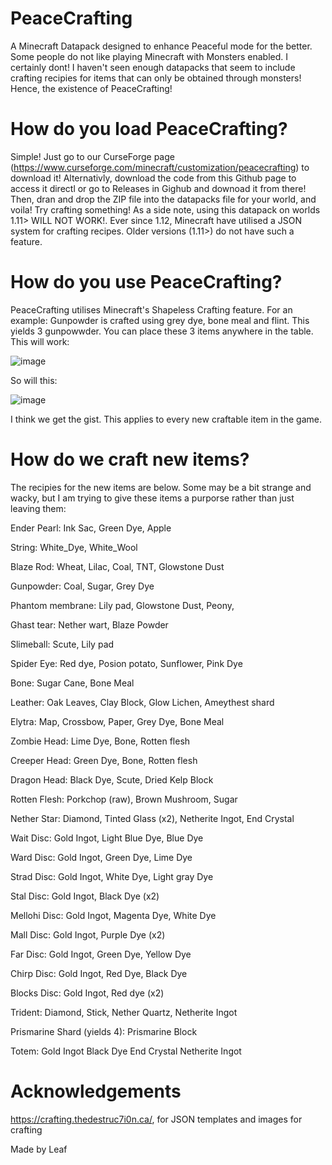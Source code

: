 # PeaceCrafting
A Minecraft Datapack designed to enhance Peaceful mode for the better.
Some people do not like playing Minecraft with Monsters enabled. I certainly dont!
I haven't seen enough datapacks that seem to include crafting recipies for items that can only be obtained through monsters! Hence, the existence of PeaceCrafting!

# How do you load PeaceCrafting?
Simple! Just go to our CurseForge page (https://www.curseforge.com/minecraft/customization/peacecrafting) to download it! Alternativly, download the code from this Github page to access it directl or go to Releases in Gighub and downoad it from there! Then, dran and drop the ZIP file into the datapacks file for your world, and voila! Try crafting something! As a side note, using this datapack on worlds 1.11> WILL NOT WORK!. Ever since 1.12, Minecraft have utilised a JSON system for crafting recipes. Older versions (1.11>) do not have such a feature. 

# How do you use PeaceCrafting?
PeaceCrafting utilises Minecraft's Shapeless Crafting feature. For an example: Gunpowder is crafted using grey dye, bone meal and flint. This yields 3 gunpowwder. You can place these 3 items anywhere in the table. This will work:

![image](https://user-images.githubusercontent.com/82317975/145138126-450a586e-119e-47b6-bd51-e12cb8fb422e.png)

So will this:

![image](https://user-images.githubusercontent.com/82317975/145138294-52bd5a00-960d-4f62-b38a-131ef2d1f890.png)

I think we get the gist. This applies to every new craftable item in the game.

# How do we craft new items?
The recipies for the new items are below. Some may be a bit strange and wacky, but I am trying to give these items a purporse rather than just leaving them:

Ender Pearl:
Ink Sac,
Green Dye,
Apple 

String:
White_Dye,
White_Wool

Blaze Rod:
Wheat,
Lilac,
Coal,
TNT,
Glowstone Dust

Gunpowder:
Coal,
Sugar,
Grey Dye

Phantom membrane:
Lily pad,
Glowstone Dust,
Peony,

Ghast tear:
Nether wart,
Blaze Powder

Slimeball:
Scute,
Lily pad

Spider Eye:
Red dye,
Posion potato,
Sunflower,
Pink Dye
 
Bone:
Sugar Cane,
Bone Meal

Leather:
Oak Leaves,
Clay Block,
Glow Lichen,
Ameythest shard

Elytra:
Map,
Crossbow,
Paper,
Grey Dye,
Bone Meal

Zombie Head:
Lime Dye,
Bone,
Rotten flesh

Creeper Head:
Green Dye,
Bone,
Rotten flesh

Dragon Head:
Black Dye,
Scute,
Dried Kelp Block

Rotten Flesh:
Porkchop (raw),
Brown Mushroom,
Sugar

Nether Star:
Diamond,
Tinted Glass (x2),
Netherite Ingot,
End Crystal

Wait Disc:
Gold Ingot,
Light Blue Dye,
Blue Dye

Ward Disc:
Gold Ingot,
Green Dye,
Lime Dye

Strad Disc:
Gold Ingot,
White Dye,
Light gray Dye

Stal Disc:
Gold Ingot,
Black Dye (x2)

Mellohi Disc:
Gold Ingot,
Magenta Dye,
White Dye

Mall Disc:
Gold Ingot,
Purple Dye (x2)

Far Disc:
Gold Ingot,
Green Dye,
Yellow Dye

Chirp Disc:
Gold Ingot,
Red Dye,
Black Dye

Blocks Disc:
Gold Ingot,
Red dye (x2)

Trident:
Diamond,
Stick,
Nether Quartz,
Netherite Ingot

Prismarine Shard (yields 4):
Prismarine Block

Totem:
Gold Ingot
Black Dye
End Crystal
Netherite Ingot

# Acknowledgements
https://crafting.thedestruc7i0n.ca/, for JSON templates and images for crafting

Made by Leaf
